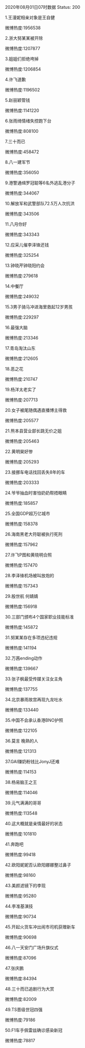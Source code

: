 2020年08月01日07时数据
Status: 200

1.王漫妮相亲对象是王自健

微博热度:1956538

2.浙大努某某被开除

微博热度:1207877

3.姐姐们拒绝垮掉

微博热度:1206854

4.许飞道歉

微博热度:1196502

5.赵丽颖管钱

微博热度:1141220

6.张雨绮情绪失控跑下台

微博热度:808100

7.三十而已

微博热度:458472

8.八一建军节

微博热度:356050

9.港警通缉罗冠聪等6名外逃乱港分子

微博热度:344067

10.解放军和武警部队72.5万人次抗洪

微博热度:343506

11.八月你好

微博热度:343343

12.应采儿催李泽锋还钱

微博热度:325254

13.钟晓芹钟晓阳约会

微博热度:279618

14.中餐厅

微博热度:249032

15.3男子骑马冲进海里救起12岁男孩

微博热度:229297

16.最强大脑

微博热度:213346

17.青岛淘汰山东

微博热度:212605

18.恶之花

微博热度:210747

19.杨洋太老实了

微博热度:207713

20.女子被尾随偶遇直播博主得救

微博热度:205577

21.熊本县营业部长跳无价之姐

微博热度:205463

22.黄明昊好惨

微博热度:205293

23.接挪车电话找回丢失8年的车

微博热度:203333

24.爷爷抽血时害怕奶奶帮捂眼睛

微博热度:185857

25.全国GDP超万亿城市

微博热度:158378

26.海南黑老大符聪被执行死刑

微博热度:157962

27.许飞P图和黄晓明合照

微博热度:157470

28.李泽锋机场被叫放炮的

微博热度:157343

29.殷世航 何婧婧

微博热度:156918

30.三部门颁布4个国家职业技能标准

微博热度:145872

31.努某某存在多项违纪违规

微博热度:141194

32.万茜ending动作

微博热度:139667

33.张子枫最受传媒关注女主角

微博热度:137755

34.北京暴雨故宫再现九龙吐水

微博热度:133440

35.中国不会承认香港BNO护照

微博热度:122105

36.莫言 晚熟的人

微博热度:121313

37.GAI赚奶粉钱比JonyJ还难

微博热度:114153

38.杨易脑王之王

微博热度:114046

39.元气满满的哥哥

微博热度:113548

40.这大概就是亲情最好的状态

微博热度:101810

41.奔跑吧

微博热度:99418

42.欧阳妮妮否认欧阳娜娜整过鼻子

微博热度:98160

43.美颜滤镜下的李现

微博热度:95280

44.李准基演技

微博热度:90734

45.开起火货车冲出闹市司机获赠新车

微博热度:90698

46.八一天安门广场升旗仪式

微博热度:87096

47.张庆鹏

微博热度:84394

48.三十而已追剧行为大赏

微博热度:82009

49.TS晋级世冠四强

微博热度:79186

50.F1车手佩雷兹确诊感染新冠

微博热度:78817

